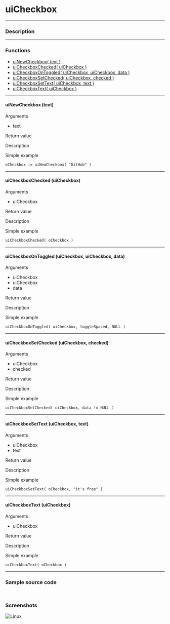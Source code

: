 # **uiCheckbox**
---

### Description

---
### Functions

- [uiNewCheckbox( text )](#uinewcheckbox-text)
- [uiCheckboxChecked( uiCheckbox )](#uicheckboxchecked-uicheckbox)
- [uiCheckboxOnToggled( uiCheckbox, uiCheckbox, data )](#uicheckboxontoggled-uicheckbox-uicheckbox-data)
- [uiCheckboxSetChecked( uiCheckbox, checked )](#uicheckboxsetchecked-uicheckbox-checked)
- [uiCheckboxSetText( uiCheckbox, text )](#uicheckboxsettext-uicheckbox-text)
- [uiCheckboxText( uiCheckbox )](#uicheckboxtext-uicheckbox)

---
#### uiNewCheckbox (text)
Arguments
- text

Return value

Description

Simple example
```
oCheckbox := uiNewCheckbox( "GitHub" )
```
---
#### uiCheckboxChecked (uiCheckbox)
Arguments
- uiCheckbox

Return value

Description

Simple example
```
uiCheckboxChecked( oCheckbox )
```
---
#### uiCheckboxOnToggled (uiCheckbox, uiCheckbox, data)
Arguments
- uiCheckbox
- uiCheckbox
- data

Return value

Description

Simple example
```
uiCheckboxOnToggled( uiCheckbox, toggleSpaced, NULL )
```
---
#### uiCheckboxSetChecked (uiCheckbox, checked)
Arguments
- uiCheckbox
- checked

Return value

Description

Simple example
```
uiCheckboxSetChecked( uiCheckbox, data != NULL )
```
---
#### uiCheckboxSetText (uiCheckbox, text)
Arguments
- uiCheckbox
- text

Return value

Description

Simple example
```
uiCheckboxSetText( oCheckbox, "it's free" )
```
---
#### uiCheckboxText (uiCheckbox)
Arguments
- uiCheckbox

Return value

Description

Simple example
```
uiCheckboxText( oCheckbox )
```
---
### Sample source code
```


```

### Screenshots
![Linux](../tutorial/uiCheckbox_Linux.png "With family Linux Elementary desktop Pantheon, based on GNOME")
